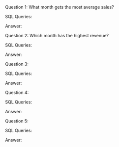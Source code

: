 Question 1: What month gets the most average sales?

SQL Queries:

Answer: 



Question 2: Which month has the highest revenue? 

SQL Queries:

Answer:



Question 3: 

SQL Queries:

Answer:



Question 4: 

SQL Queries:

Answer:



Question 5: 

SQL Queries:

Answer:
